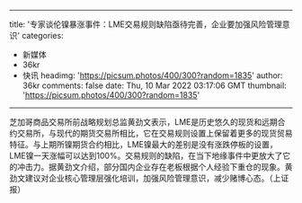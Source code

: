 
---
title: '专家谈伦镍暴涨事件：LME交易规则缺陷亟待完善，企业要加强风险管理意识'
categories: 
 - 新媒体
 - 36kr
 - 快讯
headimg: 'https://picsum.photos/400/300?random=1835'
author: 36kr
comments: false
date: Thu, 10 Mar 2022 03:17:06 GMT
thumbnail: 'https://picsum.photos/400/300?random=1835'
---

<div>   
芝加哥商品交易所前战略规划总监黄劲文表示，LME是历史悠久的现货和远期合约交易所，与现代的期货交易所相比，它在交易规则设置上保留着更多的现货贸易特征。与上期所镍期货合约相比，LME镍最大的差别是没有涨跌停板的设置，LME镍一天涨幅可以达到100%。交易规则的缺陷，在当下地缘事件中更放大了它的冲击力。据黄劲文介绍，部分国内企业存在老板根据个人经验下重仓的现象。黄劲文建议对企业核心管理层强化培训，加强风险管理意识，减少赌博心态。（上证报）  
</div>
            